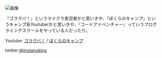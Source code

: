 ![画像](https://pbs.twimg.com/profile_images/1295908839892500480/xMHyV8FR_400x400.jpg)

『ゴラクバ！』というマイクラ実況者かと思いきや、『ぼくらのキャンプ』というキャンプ系Youtuberかと思いきや、『コードアドベンチャー』っていうプログラミングスクールをやっている人だったり。

Youtube: [ゴラクバ！](https://t.co/77UxH0Qf8F?amp=1) / [ぼくらのキャンプ](https://t.co/5k1RVNeT5y?amp=1)

twitter:[@inutanuking](https://twitter.com/inutanuking)

